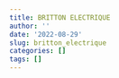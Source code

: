 ```yaml
---
title: BRITTON ELECTRIQUE
author: ''
date: '2022-08-29'
slug: britton_electrique
categories: []
tags: []
---
```

